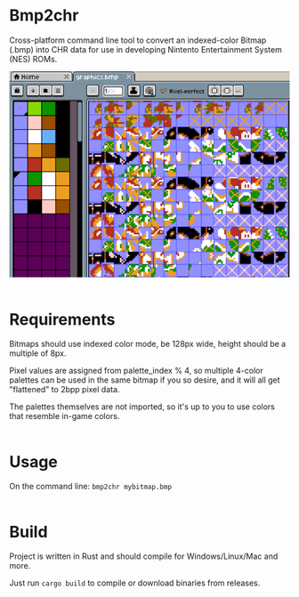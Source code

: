 # Bmp2chr

Cross-platform command line tool to convert an indexed-color Bitmap (.bmp) into CHR data for use in developing Nintento Entertainment System (NES) ROMs.


![](screenshot.png)
<br><br>

# Requirements

Bitmaps should use indexed color mode, be 128px wide, height should be a multiple of 8px.

Pixel values are assigned from palette_index % 4, so multiple 4-color palettes can be used in the same bitmap if you so desire, and it will all get "flattened" to 2bpp pixel data.

The palettes themselves are not imported, so it's up to you to use colors that resemble in-game colors.
<br><br>

# Usage

On the command line:
```bmp2chr mybitmap.bmp```
<br><br>

# Build

Project is written in Rust and should compile for Windows/Linux/Mac and more.

Just run ```cargo build``` to compile or download binaries from releases.